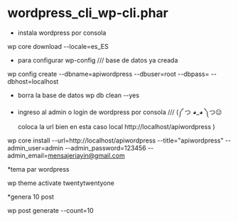 # wordpress_cli_wp-cli.phar

* instala wordpress por consola

wp core download --locale=es_ES

* para configurar wp-config /// base de datos ya creada

wp config create --dbname=apiwordpress --dbuser=root --dbpass= --dbhost=localhost

* borra la base de datos
 wp db clean --yes

* ingreso al admin o login de wordpress por consola /// (༼ つ ◕_◕ ༽つ😑 coloca la url bien en esta caso local http://localhost/apiwordpress )

wp core install --url=http://localhost/apiwordpress --title="apiwordpress" --admin_user=admin --admin_password=123456 --admin_email=mensajeriayin@gmail.com

*tema par wordpress


wp theme activate twentytwentyone

*genera 10 post


wp post generate --count=10
